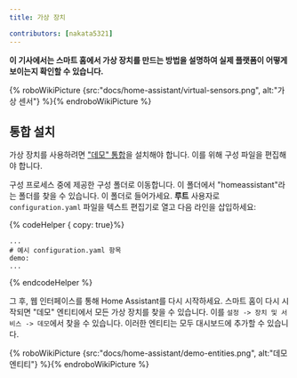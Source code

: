```yaml
---
title: 가상 장치

contributors: [nakata5321]
---
```


**이 기사에서는 스마트 홈에서 가상 장치를 만드는 방법을 설명하여 실제 플랫폼이 어떻게 보이는지 확인할 수 있습니다.**

{% roboWikiPicture {src:"docs/home-assistant/virtual-sensors.png", alt:"가상 센서"} %}{% endroboWikiPicture %}

## 통합 설치

가상 장치를 사용하려면 ["데모" 통합](https://www.home-assistant.io/integrations/demo/)을 설치해야 합니다.
이를 위해 구성 파일을 편집해야 합니다.

구성 프로세스 중에 제공한 구성 폴더로 이동합니다. 이 폴더에서 "homeassistant"라는 폴더를 찾을 수 있습니다.
이 폴더로 들어가세요. **루트** 사용자로 `configuration.yaml` 파일을 텍스트 편집기로 열고 다음 라인을 삽입하세요:

{% codeHelper { copy: true}%}

```
...
# 예시 configuration.yaml 항목
demo:
...
```

{% endcodeHelper %}


그 후, 웹 인터페이스를 통해 Home Assistant를 다시 시작하세요. 스마트 홈이 다시 시작되면 "데모" 엔티티에서 모든 가상 장치를 찾을 수 있습니다.
이를 `설정 -> 장치 및 서비스 -> 데모`에서 찾을 수 있습니다. 이러한 엔티티는 모두 대시보드에 추가할 수 있습니다.

{% roboWikiPicture {src:"docs/home-assistant/demo-entities.png", alt:"데모 엔티티"} %}{% endroboWikiPicture %}
